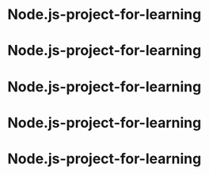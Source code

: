 # Node.js-project-for-learning
# Node.js-project-for-learning
# Node.js-project-for-learning
# Node.js-project-for-learning
# Node.js-project-for-learning

